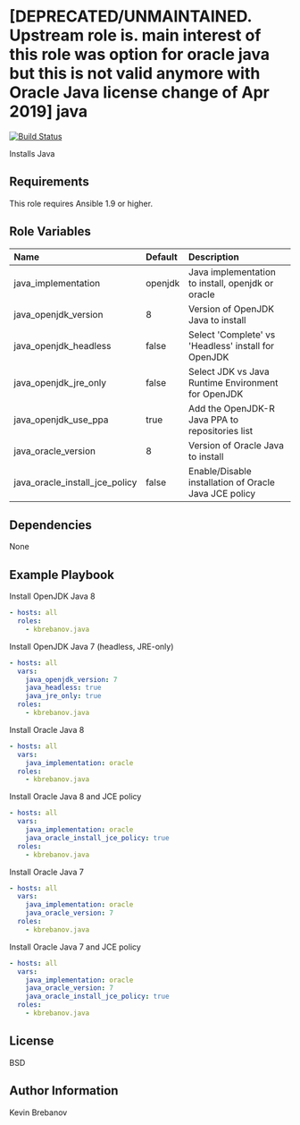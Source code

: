 [DEPRECATED/UNMAINTAINED. Upstream role is. main interest of this role was option for oracle java but this is not valid anymore with Oracle Java license change of Apr 2019]
java
====

[![Build Status](https://travis-ci.org/kbrebanov/ansible-java.svg?branch=master)](https://travis-ci.org/kbrebanov/ansible-java)

Installs Java

Requirements
------------

This role requires Ansible 1.9 or higher.

Role Variables
--------------

| Name                           | Default | Description                                           |
|:-------------------------------|:--------|:------------------------------------------------------|
| java_implementation            | openjdk | Java implementation to install, openjdk or oracle     |
| java_openjdk_version           | 8       | Version of OpenJDK Java to install                    |
| java_openjdk_headless          | false   | Select 'Complete' vs 'Headless' install for OpenJDK   |
| java_openjdk_jre_only          | false   | Select JDK vs Java Runtime Environment for OpenJDK    |
| java_openjdk_use_ppa           | true    | Add the OpenJDK-R Java PPA to repositories list       |
| java_oracle_version            | 8       | Version of Oracle Java to install                     |
| java_oracle_install_jce_policy | false   | Enable/Disable installation of Oracle Java JCE policy |

Dependencies
------------

None

Example Playbook
----------------

Install OpenJDK Java 8
```yaml
- hosts: all
  roles:
    - kbrebanov.java
```

Install OpenJDK Java 7 (headless, JRE-only)
```yaml
- hosts: all
  vars:
    java_openjdk_version: 7
    java_headless: true
    java_jre_only: true
  roles:
    - kbrebanov.java
```

Install Oracle Java 8
```yaml
- hosts: all
  vars:
    java_implementation: oracle
  roles:
    - kbrebanov.java
```

Install Oracle Java 8 and JCE policy
```yaml
- hosts: all
  vars:
    java_implementation: oracle
    java_oracle_install_jce_policy: true
  roles:
    - kbrebanov.java
```

Install Oracle Java 7
```yaml
- hosts: all
  vars:
    java_implementation: oracle
    java_oracle_version: 7
  roles:
    - kbrebanov.java
```

Install Oracle Java 7 and JCE policy
```yaml
- hosts: all
  vars:
    java_implementation: oracle
    java_oracle_version: 7
    java_oracle_install_jce_policy: true
  roles:
    - kbrebanov.java
```

License
-------

BSD

Author Information
------------------

Kevin Brebanov
